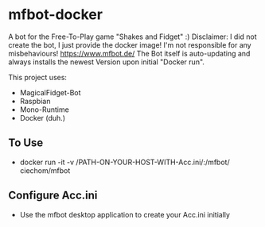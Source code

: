 # mfbot-docker

A bot for the Free-To-Play game "Shakes and Fidget" :)
Disclaimer: I did not create the bot, I just provide the docker image! I'm not responsible for any misbehaviours!
https://www.mfbot.de/
The Bot itself is auto-updating and always installs the newest Version upon initial "Docker run".

This project uses:
- MagicalFidget-Bot
- Raspbian
- Mono-Runtime
- Docker (duh.)

## To Use
- docker run -it -v /PATH-ON-YOUR-HOST-WITH-Acc.ini/:/mfbot/ ciechom/mfbot

## Configure Acc.ini
- Use the mfbot desktop application to create your Acc.ini initially
